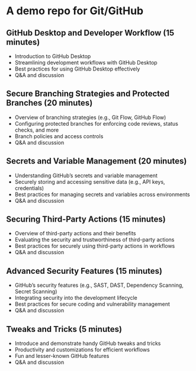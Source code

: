 # A demo repo for Git/GitHub

## GitHub Desktop and Developer Workflow (15 minutes)
 
- Introduction to GitHub Desktop
- Streamlining development workflows with GitHub Desktop
- Best practices for using GitHub Desktop effectively
- Q&A and discussion
 
 
## Secure Branching Strategies and Protected Branches (20 minutes)
 
- Overview of branching strategies (e.g., Git Flow, GitHub Flow)
- Configuring protected branches for enforcing code reviews, status checks, and more
- Branch policies and access controls
- Q&A and discussion
 
 
## Secrets and Variable Management (20 minutes)
 
- Understanding GitHub’s secrets and variable management
- Securely storing and accessing sensitive data (e.g., API keys, credentials)
- Best practices for managing secrets and variables across environments
- Q&A and discussion
 
 
## Securing Third-Party Actions (15 minutes)
 
- Overview of third-party actions and their benefits
- Evaluating the security and trustworthiness of third-party actions
- Best practices for securely using third-party actions in workflows
- Q&A and discussion
 
 
## Advanced Security Features (15 minutes)
 
- GitHub’s security features (e.g., SAST, DAST, Dependency Scanning, Secret Scanning)
- Integrating security into the development lifecycle
- Best practices for secure coding and vulnerability management
- Q&A and discussion
 
 
## Tweaks and Tricks (5 minutes)
 
- Introduce and demonstrate handy GitHub tweaks and tricks
- Productivity and customizations for efficient workflows
- Fun and lesser-known GitHub features
- Q&A and discussion
